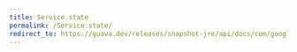 ```yaml
---
title: Service.state
permalink: /Service.state/
redirect_to: https://guava.dev/releases/snapshot-jre/api/docs/com/google/common/util/concurrent/Service.html#state--
---
```

